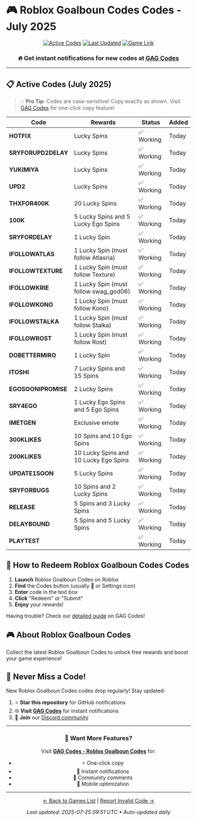 # 🎮 Roblox Goalboun Codes Codes - July 2025

<div align="center">

[![Active Codes](https://img.shields.io/badge/Active%20Codes-25-brightgreen)](https://gagcodes.com/roblox/roblox-goalbound)
[![Last Updated](https://img.shields.io/badge/Last%20Updated-Today-orange)](https://gagcodes.com/roblox/roblox-goalbound)
[![Game Link](https://img.shields.io/badge/Play-Roblox%20Goalboun%20Codes-red)](https://www.roblox.com/games/)

### 🔥 **Get instant notifications for new codes at [GAG Codes](https://gagcodes.com/roblox/roblox-goalbound)**

</div>

---

## 📋 Active Codes (July 2025)

> 💡 **Pro Tip**: Codes are case-sensitive! Copy exactly as shown. Visit [GAG Codes](https://gagcodes.com/roblox/roblox-goalbound) for one-click copy feature!

| Code | Rewards | Status | Added |
|------|---------|--------|-------|
| **HOTFIX** | Lucky Spins | ✅ Working | Today |
| **SRYFORUPD2DELAY** | Lucky Spins | ✅ Working | Today |
| **YUKIMIYA** | Lucky Spins | ✅ Working | Today |
| **UPD2** | Lucky Spins | ✅ Working | Today |
| **THXFOR400K** | 20 Lucky Spins | ✅ Working | Today |
| **100K** | 5 Lucky Spins and 5 Lucky Ego Spins | ✅ Working | Today |
| **SRYFORDELAY** | 1 Lucky Spin | ✅ Working | Today |
| **IFOLLOWATLAS** | 1 Lucky Spin (must follow Atlasria) | ✅ Working | Today |
| **IFOLLOWTEXTURE** | 1 Lucky Spin (must follow Texture) | ✅ Working | Today |
| **IFOLLOWKRIE** | 1 Lucky Spin (must follow swag_god06) | ✅ Working | Today |
| **IFOLLOWKONO** | 1 Lucky Spin (must follow Kono) | ✅ Working | Today |
| **IFOLLOWSTALKA** | 1 Lucky Spin (must follow Stalka) | ✅ Working | Today |
| **IFOLLOWROST** | 1 Lucky Spin (must follow Rost) | ✅ Working | Today |
| **DOBETTERMIRO** | 1 Lucky Spin | ✅ Working | Today |
| **ITOSHI** | 7 Lucky Spins and 15 Spins | ✅ Working | Today |
| **EGOSOONIPROMISE** | 2 Lucky Spins | ✅ Working | Today |
| **SRY4EGO** | 1 Lucky Ego Spins and 5 Ego Spins | ✅ Working | Today |
| **IMETGEN** | Exclusive emote | ✅ Working | Today |
| **300KLIKES** | 10 Spins and 10 Ego Spins | ✅ Working | Today |
| **200KLIKES** | 10 Lucky Spins and 10 Lucky Ego Spins | ✅ Working | Today |
| **UPDATE1SOON** | 5 Lucky Spins | ✅ Working | Today |
| **SRYFORBUGS** | 10 Spins and 2 Lucky Spins | ✅ Working | Today |
| **RELEASE** | 5 Spins and 3 Lucky Spins | ✅ Working | Today |
| **DELAYBOUND** | 5 Spins and 5 Lucky Spins | ✅ Working | Today |
| **PLAYTEST** |  | ✅ Working | Today |


## 📖 How to Redeem Roblox Goalboun Codes Codes

1. **Launch** Roblox Goalboun Codes on Roblox
2. **Find** the Codes button (usually 🎁 or Settings icon)
3. **Enter** code in the text box
4. **Click** "Redeem" or "Submit"
5. **Enjoy** your rewards!

Having trouble? Check our [detailed guide](https://gagcodes.com/roblox/roblox-goalbound#how-to-redeem) on GAG Codes!

## 🎮 About Roblox Goalboun Codes

Collect the latest Roblox Goalboun Codes to unlock free rewards and boost your game experience!

## 🔔 Never Miss a Code!

New Roblox Goalboun Codes codes drop regularly! Stay updated:

1. ⭐ **Star this repository** for GitHub notifications
2. 🌐 **Visit [GAG Codes](https://gagcodes.com/roblox/roblox-goalbound)** for instant notifications
3. 💬 **Join** our [Discord community](https://gagcodes.com/discord)

---

<div align="center">

### 🚀 Want More Features?

Visit [**GAG Codes - Roblox Goalboun Codes**](https://gagcodes.com/roblox/roblox-goalbound) for:
- ⚡ One-click copy
- 🔔 Instant notifications  
- 💬 Community comments
- 📱 Mobile optimization

---

[← Back to Games List](README.md) | [Report Invalid Code →](https://github.com/yourusername/roblox-codes-directory/issues)

*Last updated: 2025-07-25 09:51 UTC • Auto-updated daily*

</div>